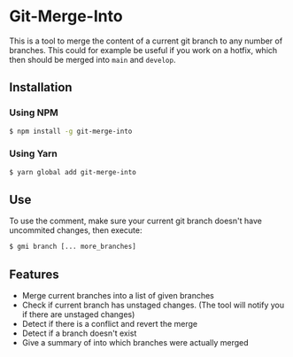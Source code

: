 # Git-Merge-Into

This is a tool to merge the content of a current git branch to any number of branches.
This could for example be useful if you work on a hotfix, which then should be merged into `main` and `develop`.

## Installation

### Using NPM

```bash
$ npm install -g git-merge-into
```

### Using Yarn

```bash
$ yarn global add git-merge-into
```

## Use

To use the comment, make sure your current git branch doesn't have uncommited changes, then execute:

```bash
$ gmi branch [... more_branches]
```

## Features

-   Merge current branches into a list of given branches
-   Check if current branch has unstaged changes. (The tool will notify you if there are unstaged changes)
-   Detect if there is a conflict and revert the merge
-   Detect if a branch doesn't exist
-   Give a summary of into which branches were actually merged
